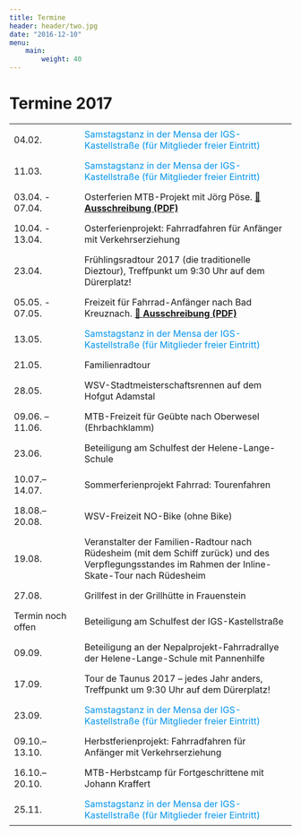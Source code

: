 ```yaml
---
title: Termine
header: header/two.jpg
date: "2016-12-10"
menu: 
    main:
        weight: 40
---
```


# Termine 2017

 Datum | Event
--- | ---
04.02. | <span class="tanz">Samstagstanz in der Mensa der IGS-Kastellstraße (für Mitglieder freier Eintritt)</span>
11.03. | <span class="tanz">Samstagstanz in der Mensa der IGS-Kastellstraße (für Mitglieder freier Eintritt)</span>
03.04. - 07.04. | Osterferien MTB-Projekt mit Jörg Pöse. **[📄 Ausschreibung (PDF)](termine/Osterferien-WSV-2017.pdf)**
10.04. - 13.04. | Osterferienprojekt: Fahrradfahren für Anfänger mit Verkehrserziehung
23.04. | Frühlingsradtour 2017 (die traditionelle Dieztour), Treffpunkt um 9:30 Uhr auf dem Dürerplatz!
05.05. - 07.05. | Freizeit für Fahrrad-Anfänger nach Bad Kreuznach.  **[📄 Ausschreibung (PDF)](termine/WSV-Freizeit-2017-Bad-Kreuznach.pdf)**
13.05. | <span class="tanz">Samstagstanz in der Mensa der IGS-Kastellstraße (für Mitglieder freier Eintritt)</span>
21.05. | Familienradtour
28.05. | WSV-Stadtmeisterschaftsrennen auf dem Hofgut Adamstal
09.06. – 11.06. | MTB-Freizeit für Geübte nach Oberwesel (Ehrbachklamm)
23.06. | Beteiligung am Schulfest der Helene-Lange-Schule
10.07.– 14.07. | Sommerferienprojekt Fahrrad: Tourenfahren
18.08.– 20.08. | WSV-Freizeit NO-Bike (ohne Bike)
19.08. | Veranstalter der Familien-Radtour nach Rüdesheim (mit dem Schiff zurück) und des Verpflegungsstandes im Rahmen der Inline-Skate-Tour nach Rüdesheim
27.08. | Grillfest in der Grillhütte in Frauenstein
Termin noch offen | Beteiligung am Schulfest der IGS-Kastellstraße
09.09. | Beteiligung an der Nepalprojekt-Fahrradrallye der Helene-Lange-Schule mit Pannenhilfe
17.09. | Tour de Taunus 2017 – jedes Jahr anders, Treffpunkt um 9:30 Uhr auf dem Dürerplatz!
23.09. | <span class="tanz">Samstagstanz in der Mensa der IGS-Kastellstraße (für Mitglieder freier Eintritt)</span>
09.10.– 13.10. | Herbstferienprojekt: Fahrradfahren für Anfänger mit Verkehrserziehung
16.10.– 20.10. | MTB-Herbstcamp für Fortgeschrittene mit Johann Kraffert
25.11. | <span class="tanz">Samstagstanz in der Mensa der IGS-Kastellstraße (für Mitglieder freier Eintritt)</span>


<style type="text/css">
	thead {
		display: none;
	}

	td:first-child {
		width: 110px;
	}

	td, th {
		border: none;
		padding: 0.5em 0.5em;
	}

	.tanz {
		color: #0093eb;
	}

</style>
